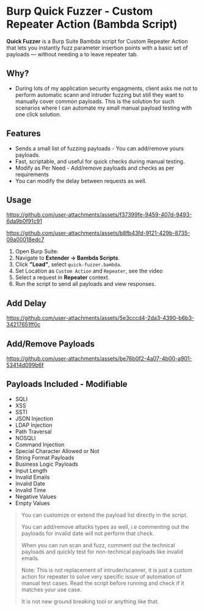 # Burp Quick Fuzzer - Custom Repeater Action (Bambda Script)

**Quick Fuzzer** is a Burp Suite Bambda script for Custom Repeater Action that lets you instantly fuzz parameter insertion points with a basic set of payloads — without needing a to leave repeater tab.

## Why?
- During lots of my application security engagments, client asks me not to perform automatic scann and intruder fuzzing but still they want to manually cover common payloads. This is the solution for such scenarios where I can automate my small manual payload testing with one click solution.

## Features
- Sends a small list of fuzzing payloads - You can add/remove yours payloads.
- Fast, scriptable, and useful for quick checks during manual testing.
- Modify as Per Need - Add/remove payloads and checks as per requirements
- You can modify the delay between requests as well.

## Usage

https://github.com/user-attachments/assets/f37399fe-9459-407d-9493-6da9b0f91c91

https://github.com/user-attachments/assets/b8fb43fd-9121-429b-8735-09a00018edc7

1. Open Burp Suite.
2. Navigate to **Extender → Bambda Scripts**.
3. Click **"Load"**, select `quick-fuzzer.bambda`.
4. Set Location as `Custom Action` and `Repeater`, see the video
5. Select a request in **Repeater** context.
6. Run the script to send all payloads and view responses.

## Add Delay

https://github.com/user-attachments/assets/5e3cccd4-2da3-4390-b6b3-34217651ff0c

## Add/Remove Payloads

https://github.com/user-attachments/assets/be76b0f2-4a07-4b00-a901-53414d099b6f

## Payloads Included - Modifiable

- SQLI
- XSS
- SSTI
- JSON Injection
- LDAP Injection
- Path Traversal
- NOSQLI
- Command Injection
- Special Character Allowed or Not
- String Format Payloads
- Business Logic Payloads
- Input Length
- Invalid Emails
- Invalid Date
- Invalid Time
- Negative Values
- Empty Values

> You can customize or extend the payload list directly in the script.
> 
> You can add/remove attacks types as well, i.e commenting out the payloads for invalid date will not perform that check.
> 
> When you can run scan and fuzz, comment out the technical payloads and quickly test for non-technical payloads like invalid emails.
> 
> Note: This is not replacement of intruder/scanner, it is just a custom action for repeater to solve very specific issue of automation of manual test cases. Read the script before running and check if it matches your use case.
>
> It is not new ground breaking tool or anything like that.

